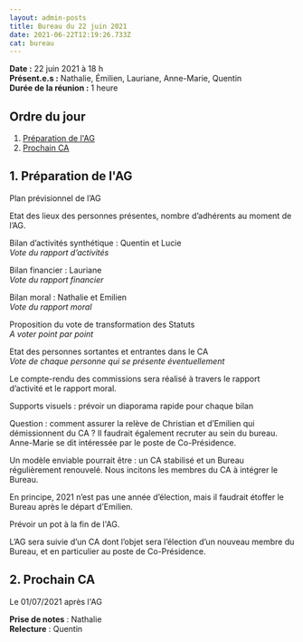 ```yaml
---
layout: admin-posts
title: Bureau du 22 juin 2021
date: 2021-06-22T12:19:26.733Z
cat: bureau
---
```

**Date :** 22 juin 2021 à 18 h  
**Présent.e.s :** Nathalie, Émilien, Lauriane, Anne-Marie, Quentin  
**Durée de la réunion :** 1 heure  

## Ordre du jour

1. [Préparation de l'AG](#un)
2. [Prochain CA](#ca)

## <a href="#un"></a> 1\. Préparation de l'AG

Plan prévisionnel de l’AG

Etat des lieux des personnes présentes, nombre d’adhérents au moment de l’AG.

Bilan d’activités synthétique : Quentin et Lucie  
*Vote du rapport d’activités*

Bilan financier : Lauriane  
*Vote du rapport financier*

Bilan moral : Nathalie et Emilien  
*Vote du rapport moral*

Proposition du vote de transformation des Statuts  
*A voter point par point*

Etat des personnes sortantes et entrantes dans le CA  
*Vote de chaque personne qui se présente éventuellement*

Le compte-rendu des commissions sera réalisé à travers le rapport d’activité et le rapport moral.

Supports visuels : prévoir un diaporama rapide pour chaque bilan

Question : comment assurer la relève de Christian et d’Emilien  qui démissionnent du CA ? Il faudrait également recruter au sein du bureau. Anne-Marie se dit intéressée par le poste de Co-Présidence.

Un modèle enviable pourrait être : un CA stabilisé et un Bureau régulièrement renouvelé. Nous incitons les membres du CA à intégrer le Bureau.

En principe, 2021 n’est pas une année d’élection, mais il faudrait étoffer le Bureau après le départ d’Emilien.

Prévoir un pot à la fin de l'AG.

L’AG sera suivie d’un CA dont l’objet sera l’élection d’un nouveau membre du Bureau, et en particulier au poste de Co-Présidence.

## <a href="#rdv"></a> 2\. Prochain CA

Le 01/07/2021 après l'AG

**Prise de notes** : Nathalie  
**Relecture** : Quentin
